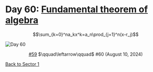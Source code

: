 # Day 60: [Fundamental theorem of algebra](https://en.wikipedia.org/wiki/Fundamental_theorem_of_algebra)

$$\sum_{k=0}^na_kx^k=a_n\prod_{j=1}^n(x-r_j)$$

<picture><img alt="Day 60" src="0060.png"></picture>

<center><a href="0059.html">#59</a> $\qquad\leftarrow\qquad$ #60 (August 10, 2024)</center>

[Back to Sector 1](../0-63.md)